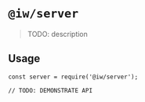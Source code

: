 # `@iw/server`

> TODO: description

## Usage

```
const server = require('@iw/server');

// TODO: DEMONSTRATE API
```
